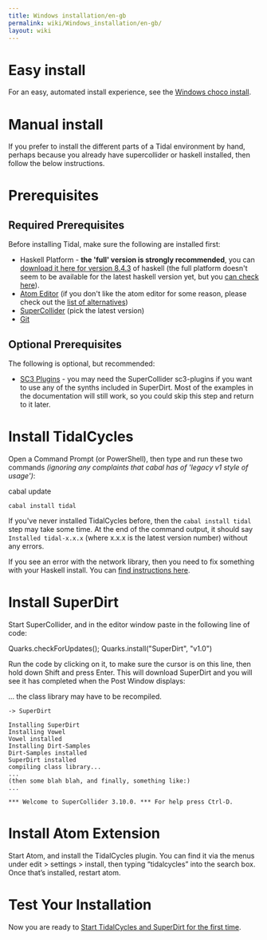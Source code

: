```yaml
---
title: Windows installation/en-gb
permalink: wiki/Windows_installation/en-gb/
layout: wiki
---
```


# Easy install

For an easy, automated install experience, see the [Windows choco
install](/wiki/Windows_choco_install "wikilink").

# Manual install

If you prefer to install the different parts of a Tidal environment by
hand, perhaps because you already have supercollider or haskell
installed, then follow the below instructions.

<div class="mw-translate-fuzzy">

# Prerequisites

</div>
<div class="mw-translate-fuzzy">

## Required Prerequisites

</div>

Before installing Tidal, make sure the following are installed first:

<div class="mw-translate-fuzzy">

-   Haskell Platform - **the 'full' version is strongly recommended**,
    you can [download it here for version
    8.4.3](https://www.haskell.org/platform/download/8.4.3/HaskellPlatform-8.4.3-full-x86_64-setup.exe)
    of haskell (the full platform doesn't seem to be available for the
    latest haskell version yet, but you [can check
    here](https://www.haskell.org/platform/windows.html)).
-   [Atom Editor](https://atom.io/) (if you don't like the atom editor
    for some reason, please check out the [list of
    alternatives](/wiki/List_of_tidal_editors "wikilink"))
-   [SuperCollider](http://supercollider.github.io/download) (pick the
    latest version)
-   [Git](https://git-scm.com/)

</div>
<div class="mw-translate-fuzzy">

## Optional Prerequisites

</div>

The following is optional, but recommended:

-   [SC3 Plugins](https://supercollider.github.io/sc3-plugins/) - you
    may need the SuperCollider sc3-plugins if you want to use any of the
    synths included in SuperDirt. Most of the examples in the
    documentation will still work, so you could skip this step and
    return to it later.

<div class="mw-translate-fuzzy">

# Install TidalCycles

</div>
<div class="mw-translate-fuzzy">

Open a Command Prompt (or PowerShell), then type and run these two
commands *(ignoring any complaints that cabal has of 'legacy v1 style of
usage')*:

</div>
<div class="mw-translate-fuzzy">

cabal update

`cabal install tidal`

</div>
<div class="mw-translate-fuzzy">

If you've never installed TidalCycles before, then the
`cabal install tidal` step may take some time. At the end of the command
output, it should say `Installed tidal-x.x.x` (where x.x.x is the latest
version number) without any errors.

</div>

If you see an error with the network library, then you need to fix
something with your Haskell install. You can [find instructions
here](https://forum.toplap.org/t/trouble-launching-tidal-in-atom/678/3).

<div class="mw-translate-fuzzy">

# Install SuperDirt

</div>

Start SuperCollider, and in the editor window paste in the following
line of code:

<div class="mw-translate-fuzzy">

Quarks.checkForUpdates(); Quarks.install("SuperDirt", "v1.0")

</div>
<div class="mw-translate-fuzzy">

Run the code by clicking on it, to make sure the cursor is on this line,
then hold down Shift and press Enter. This will download SuperDirt and
you will see it has completed when the Post Window displays:

</div>
<div class="mw-translate-fuzzy">

... the class library may have to be recompiled.

`-> SuperDirt`

</div>

``` plaintext
Installing SuperDirt
Installing Vowel
Vowel installed
Installing Dirt-Samples
Dirt-Samples installed
SuperDirt installed
compiling class library...
...
(then some blah blah, and finally, something like:)
...

*** Welcome to SuperCollider 3.10.0. *** For help press Ctrl-D.
```

<div class="mw-translate-fuzzy">

# Install Atom Extension

</div>

Start Atom, and install the TidalCycles plugin. You can find it via the
menus under edit \> settings \> install, then typing “tidalcycles” into
the search box. Once that’s installed, restart atom.

<div class="mw-translate-fuzzy">

# Test Your Installation

</div>

Now you are ready to [Start TidalCycles and SuperDirt for the first
time](/wiki/Start_tidalcycles_and_superdirt_for_the_first_time "wikilink").
